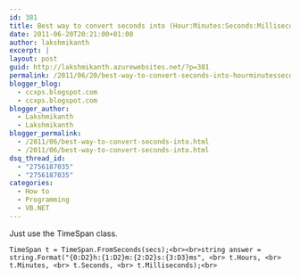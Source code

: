 ```yaml
---
id: 381
title: Best way to convert seconds into (Hour:Minutes:Seconds:Milliseconds) time?
date: 2011-06-20T20:21:00+01:00
author: lakshmikanth
excerpt: |
layout: post
guid: http://lakshmikanth.azurewebsites.net/?p=381
permalink: /2011/06/20/best-way-to-convert-seconds-into-hourminutessecondsmilliseconds-time/
blogger_blog:
  - ccxps.blogspot.com
  - ccxps.blogspot.com
blogger_author:
  - Lakshmikanth
  - Lakshmikanth
blogger_permalink:
  - /2011/06/best-way-to-convert-seconds-into.html
  - /2011/06/best-way-to-convert-seconds-into.html
dsq_thread_id:
  - "2756187035"
  - "2756187035"
categories:
  - How to
  - Programming
  - VB.NET
---
```

Just use the TimeSpan class.

    TimeSpan t = TimeSpan.FromSeconds(secs);<br><br>string answer = string.Format("{0:D2}h:{1:D2}m:{2:D2}s:{3:D3}ms", <br> t.Hours, <br> t.Minutes, <br> t.Seconds, <br> t.Milliseconds);<br>